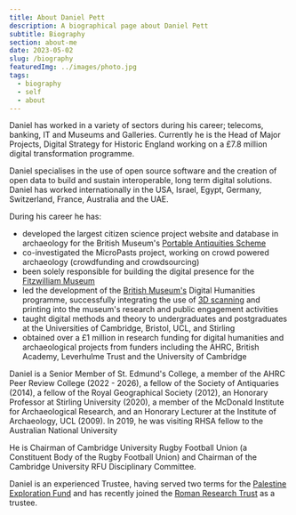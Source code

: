 ```yaml
---
title: About Daniel Pett
description: A biographical page about Daniel Pett
subtitle: Biography
section: about-me
date: 2023-05-02
slug: /biography
featuredImg: ../images/photo.jpg 
tags:
  - biography
  - self
  - about
---
```


Daniel has worked in a variety of sectors during his career; telecoms, banking, 
IT and Museums and Galleries. Currently he is the Head of Major Projects, Digital Strategy for Historic England
working on a £7.8 million digital transformation programme. 

Daniel specialises in the use of open source software and the creation of  open data to build and sustain
interoperable, long term digital solutions. Daniel has worked internationally in the USA, Israel, Egypt, Germany, Switzerland, France, Australia and the UAE. 

During his career he has:

* developed the largest citizen science project website and database in archaeology for the British Museum's [Portable Antiquities Scheme](https://finds.org.uk)
* co-investigated the MicroPasts project, working on crowd powered archaeology (crowdfunding and crowdsourcing)
* been solely responsible for building the digital presence for the [Fitzwilliam Museum](https://fitzmuseum.cam.ac.uk)
* led the development of the [British Museum's](https://britishmuseum.org) Digital Humanities programme, successfully integrating the use of [3D scanning](https://sketchfab.com/britishmuseum) and printing into the museum's research and public engagement activities
* taught digital methods and theory to undergraduates and postgraduates at the Universities of Cambridge, Bristol, UCL, and Stirling
* obtained over a £1 million in research funding for digital humanities and archaeological projects from funders including the AHRC, British Academy, Leverhulme Trust and the University of Cambridge

Daniel is a Senior Member of St. Edmund's College, a member of the AHRC Peer Review College (2022 - 2026), a fellow of the Society of Antiquaries (2014), a fellow of the Royal Geographical Society (2012), an Honorary Professor at Stirling University (2020), a member of the McDonald Institute for Archaeological Research, and an
Honorary Lecturer at the Institute of Archaeology, UCL (2009). In 2019, he was visiting RHSA fellow to the Australian National University

He is Chairman of Cambridge University Rugby Football Union (a Constituent Body of the Rugby Football Union) and Chairman 
of the Cambridge University RFU Disciplinary Committee. 

Daniel is an experienced Trustee, having served two terms for the [Palestine Exploration Fund](https://pef.org.uk) and has 
recently joined the [Roman Research Trust](https://romanresearchtrust.org/) as a trustee. 

